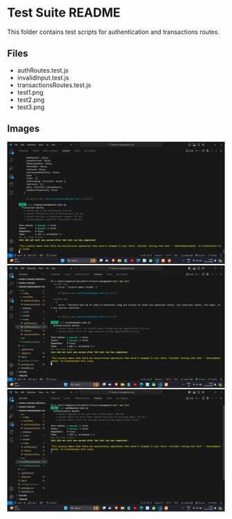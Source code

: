 # Test Suite README

This folder contains test scripts for authentication and transactions routes.

## Files

- authRoutes.test.js
- invalidInput.test.js
- transactionsRoutes.test.js
- test1.png
- test2.png
- test3.png

## Images

![Test Image 1](test1.png)
![Test Image 2](test2.png)
![Test Image 3](test3.png)
